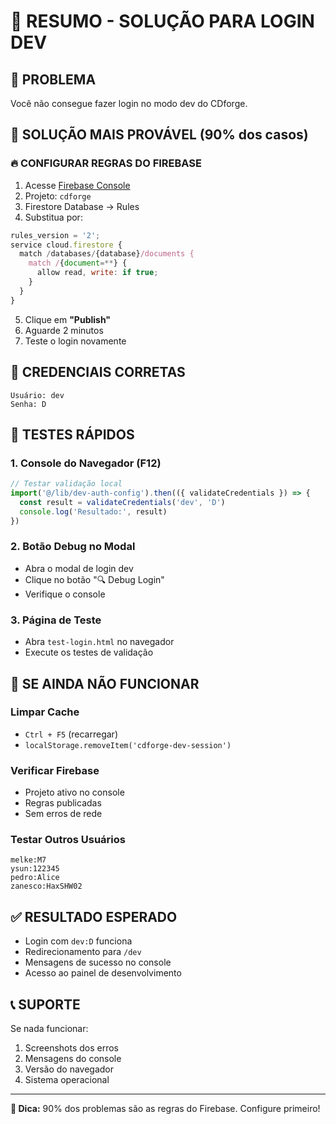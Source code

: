 # 🔐 RESUMO - SOLUÇÃO PARA LOGIN DEV

## 🚨 PROBLEMA
Você não consegue fazer login no modo dev do CDforge.

## 🎯 SOLUÇÃO MAIS PROVÁVEL (90% dos casos)

### 🔥 CONFIGURAR REGRAS DO FIREBASE
1. Acesse [Firebase Console](https://console.firebase.google.com)
2. Projeto: `cdforge`
3. Firestore Database → Rules
4. Substitua por:

```javascript
rules_version = '2';
service cloud.firestore {
  match /databases/{database}/documents {
    match /{document=**} {
      allow read, write: if true;
    }
  }
}
```

5. Clique em **"Publish"**
6. Aguarde 2 minutos
7. Teste o login novamente

## 🔑 CREDENCIAIS CORRETAS
```
Usuário: dev
Senha: D
```

## 🧪 TESTES RÁPIDOS

### 1. Console do Navegador (F12)
```javascript
// Testar validação local
import('@/lib/dev-auth-config').then(({ validateCredentials }) => {
  const result = validateCredentials('dev', 'D')
  console.log('Resultado:', result)
})
```

### 2. Botão Debug no Modal
- Abra o modal de login dev
- Clique no botão "🔍 Debug Login"
- Verifique o console

### 3. Página de Teste
- Abra `test-login.html` no navegador
- Execute os testes de validação

## 🚀 SE AINDA NÃO FUNCIONAR

### Limpar Cache
- `Ctrl + F5` (recarregar)
- `localStorage.removeItem('cdforge-dev-session')`

### Verificar Firebase
- Projeto ativo no console
- Regras publicadas
- Sem erros de rede

### Testar Outros Usuários
```
melke:M7
ysun:122345
pedro:Alice
zanesco:HaxSHW02
```

## ✅ RESULTADO ESPERADO
- Login com `dev:D` funciona
- Redirecionamento para `/dev`
- Mensagens de sucesso no console
- Acesso ao painel de desenvolvimento

## 📞 SUPORTE
Se nada funcionar:
1. Screenshots dos erros
2. Mensagens do console
3. Versão do navegador
4. Sistema operacional

---

**🎯 Dica:** 90% dos problemas são as regras do Firebase. Configure primeiro!






